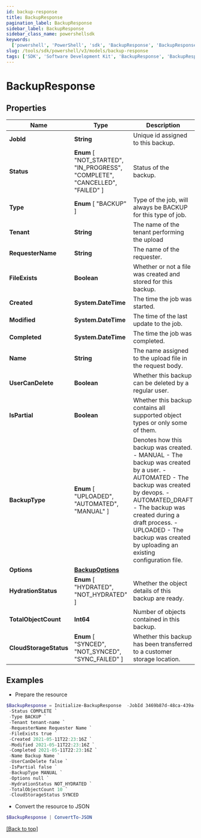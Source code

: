 ```yaml
---
id: backup-response
title: BackupResponse
pagination_label: BackupResponse
sidebar_label: BackupResponse
sidebar_class_name: powershellsdk
keywords:
  ['powershell', 'PowerShell', 'sdk', 'BackupResponse', 'BackupResponse']
slug: /tools/sdk/powershell/v3/models/backup-response
tags: ['SDK', 'Software Development Kit', 'BackupResponse', 'BackupResponse']
---
```


# BackupResponse

## Properties

| Name | Type | Description | Notes |
| --- | --- | --- | --- |
| **JobId** | **String** | Unique id assigned to this backup. | [optional] |
| **Status** | **Enum** [ "NOT_STARTED", "IN_PROGRESS", "COMPLETE", "CANCELLED", "FAILED" ] | Status of the backup. | [optional] |
| **Type** | **Enum** [ "BACKUP" ] | Type of the job, will always be BACKUP for this type of job. | [optional] |
| **Tenant** | **String** | The name of the tenant performing the upload | [optional] |
| **RequesterName** | **String** | The name of the requester. | [optional] |
| **FileExists** | **Boolean** | Whether or not a file was created and stored for this backup. | [optional] [default to $true] |
| **Created** | **System.DateTime** | The time the job was started. | [optional] |
| **Modified** | **System.DateTime** | The time of the last update to the job. | [optional] |
| **Completed** | **System.DateTime** | The time the job was completed. | [optional] |
| **Name** | **String** | The name assigned to the upload file in the request body. | [optional] |
| **UserCanDelete** | **Boolean** | Whether this backup can be deleted by a regular user. | [optional] [default to $true] |
| **IsPartial** | **Boolean** | Whether this backup contains all supported object types or only some of them. | [optional] [default to $false] |
| **BackupType** | **Enum** [ "UPLOADED", "AUTOMATED", "MANUAL" ] | Denotes how this backup was created. - MANUAL - The backup was created by a user. - AUTOMATED - The backup was created by devops. - AUTOMATED_DRAFT - The backup was created during a draft process. - UPLOADED - The backup was created by uploading an existing configuration file. | [optional] |
| **Options** | [**BackupOptions**](backup-options) |  | [optional] |
| **HydrationStatus** | **Enum** [ "HYDRATED", "NOT_HYDRATED" ] | Whether the object details of this backup are ready. | [optional] |
| **TotalObjectCount** | **Int64** | Number of objects contained in this backup. | [optional] |
| **CloudStorageStatus** | **Enum** [ "SYNCED", "NOT_SYNCED", "SYNC_FAILED" ] | Whether this backup has been transferred to a customer storage location. | [optional] |

## Examples

- Prepare the resource

```powershell
$BackupResponse = Initialize-BackupResponse  -JobId 3469b87d-48ca-439a-868f-2160001da8c1 `
 -Status COMPLETE `
 -Type BACKUP `
 -Tenant tenant-name `
 -RequesterName Requester Name `
 -FileExists true `
 -Created 2021-05-11T22:23:16Z `
 -Modified 2021-05-11T22:23:16Z `
 -Completed 2021-05-11T22:23:16Z `
 -Name Backup Name `
 -UserCanDelete false `
 -IsPartial false `
 -BackupType MANUAL `
 -Options null `
 -HydrationStatus NOT_HYDRATED `
 -TotalObjectCount 10 `
 -CloudStorageStatus SYNCED
```

- Convert the resource to JSON

```powershell
$BackupResponse | ConvertTo-JSON
```

[[Back to top]](#)
